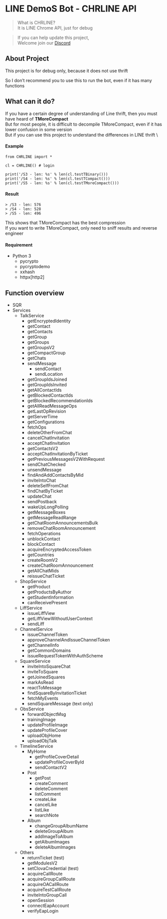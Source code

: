 # LINE DemoS Bot - CHRLINE API

>What is CHRLINE?\
>It is LINE Chrome API, just for debug

>If you can help update this project, \
Welcome join our [Discord](https://discord.gg/vQrMbjA)

## About Project
This project is for debug only, because it does not use thrift

So I don’t recommend you to use this to run the bot, even if it has many functions

## What can it do?
If you have a certain degree of understanding of Line thrift, then you must have heard of **TMoreCompact** \
But for most people, it is difficult to decompile TMoreCompact, even if it has lower confusion in some version \
But if you can use this project to understand the differences in LINE thrift
\
####  Example
```
from CHRLINE import *

cl = CHRLINE() # login

print('/S3 - len: %s' % len(cl.testTBinary()))
print('/S4 - len: %s' % len(cl.testTCompact()))
print('/S5 - len: %s' % len(cl.testTMoreCompact()))
```
####  Result
```
> /S3 - len: 576
> /S4 - len: 528
> /S5 - len: 496
```
This shows that TMoreCompact has the best compression\
If you want to write TMoreCompact, only need to sniff results and reverse engineer

####  Requirement
- Python 3
    - pycrypto
    - pycryptodemo
    - xxhash
    - httpx[http2]

## Function overview
- SQR 
- Services
    - TalkService
        - getEncryptedIdentity
        - getContact
        - getContacts
        - getGroup
        - getGroups
        - getGroupsV2
        - getCompactGroup
        - getChats
        - sendMessage
            - sendContact
            - sendLocation
        - getGroupIdsJoined
        - getGroupIdsInvited
        - getAllContactIds
        - getBlockedContactIds
        - getBlockedRecommendationIds
        - getAllReadMessageOps
        - getLastOpRevision
        - getServerTime
        - getConfigurations
        - fetchOps
        - deleteOtherFromChat
        - cancelChatInvitation
        - acceptChatInvitation
        - getContactsV2
        - acceptChatInvitationByTicket
        - getPreviousMessagesV2WithRequest
        - sendChatChecked
        - unsendMessage
        - findAndAddContactsByMid
        - inviteIntoChat
        - deleteSelfFromChat
        - findChatByTicket
        - updateChat
        - sendPostback
        - wakeUpLongPolling
        - getMessageBoxes
        - getMessageReadRange
        - getChatRoomAnnouncementsBulk
        - removeChatRoomAnnouncement
        - fetchOperations
        - unblockContact
        - blockContact
        - acquireEncryptedAccessToken
        - getCountries
        - createRoomV2
        - createChatRoomAnnouncement
        - getAllChatMids
        - reissueChatTicket
    - ShopService
        - getProduct
        - getProductsByAuthor
        - getStudentInformation
        - canReceivePresent
    - LiffService
        - issueLiffView
        - getLiffViewWithoutUserContext
        - sendLiff
    - ChannelService
        - issueChannelToken
        - approveChannelAndIssueChannelToken
        - getChannelInfo
        - getCommonDomains
        - issueRequestTokenWithAuthScheme
    - SquareService
        - inviteIntoSquareChat
        - inviteToSquare
        - getJoinedSquares
        - markAsRead
        - reactToMessage
        - findSquareByInvitationTicket
        - fetchMyEvents
        - sendSquareMessage (text only)
    - ObsService
        - forwardObjectMsg
        - trainingImage
        - updateProfileImage
        - updateProfileCover
        - uploadObjHome
        - uploadObjTalk
    - TimelineService
        - MyHome
            - getProfileCoverDetail
            - updateProfileCoverById
            - sendContactV2
        - Post
            - getPost
            - createComment
            - deleteComment
            - listComment
            - createLike
            - cancelLike
            - listLike
            - searchNote
        - Album
            - changeGroupAlbumName
            - deleteGroupAlbum
            - addImageToAlbum
            - getAlbumImages
            - deleteAlbumImages
    - Others
        - returnTicket (test)
        - getModulesV2
        - setClovaCredential (test)
        - acquireCallRoute
        - acquireGroupCallRoute
        - acquireOACallRoute
        - acquireTestCallRoute
        - inviteIntoGroupCall
        - openSession
        - connectEapAccount
        - verifyEapLogin

